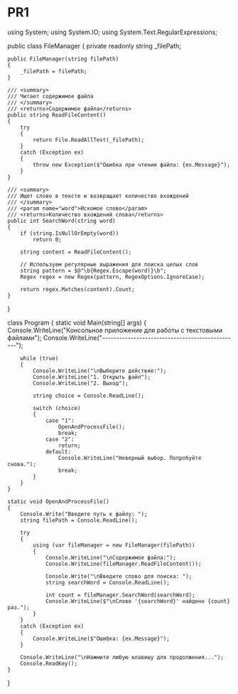 # PR1

using System;
using System.IO;
using System.Text.RegularExpressions;

public class FileManager
{
    private readonly string _filePath;

    public FileManager(string filePath)
    {
        _filePath = filePath;
    }

    /// <summary>
    /// Читает содержимое файла
    /// </summary>
    /// <returns>Содержимое файла</returns>
    public string ReadFileContent()
    {
        try
        {
            return File.ReadAllText(_filePath);
        }
        catch (Exception ex)
        {
            throw new Exception($"Ошибка при чтении файла: {ex.Message}");
        }
    }

    /// <summary>
    /// Ищет слово в тексте и возвращает количество вхождений
    /// </summary>
    /// <param name="word">Искомое слово</param>
    /// <returns>Количество вхождений слова</returns>
    public int SearchWord(string word)
    {
        if (string.IsNullOrEmpty(word))
            return 0;

        string content = ReadFileContent();
        
        // Используем регулярные выражения для поиска целых слов
        string pattern = $@"\b{Regex.Escape(word)}\b";
        Regex regex = new Regex(pattern, RegexOptions.IgnoreCase);
        
        return regex.Matches(content).Count;
    }
}

class Program
{
    static void Main(string[] args)
    {
        Console.WriteLine("Консольное приложение для работы с текстовыми файлами");
        Console.WriteLine("------------------------------------------------");

        while (true)
        {
            Console.WriteLine("\nВыберите действие:");
            Console.WriteLine("1. Открыть файл");
            Console.WriteLine("2. Выход");

            string choice = Console.ReadLine();

            switch (choice)
            {
                case "1":
                    OpenAndProcessFile();
                    break;
                case "2":
                    return;
                default:
                    Console.WriteLine("Неверный выбор. Попробуйте снова.");
                    break;
            }
        }
    }

    static void OpenAndProcessFile()
    {
        Console.Write("Введите путь к файлу: ");
        string filePath = Console.ReadLine();

        try
        {
            using (var fileManager = new FileManager(filePath))
            {
                Console.WriteLine("\nСодержимое файла:");
                Console.WriteLine(fileManager.ReadFileContent());

                Console.Write("\nВведите слово для поиска: ");
                string searchWord = Console.ReadLine();

                int count = fileManager.SearchWord(searchWord);
                Console.WriteLine($"\nСлово '{searchWord}' найдено {count} раз.");
            }
        }
        catch (Exception ex)
        {
            Console.WriteLine($"Ошибка: {ex.Message}");
        }

        Console.WriteLine("\nНажмите любую клавишу для продолжения...");
        Console.ReadKey();
    }
}
